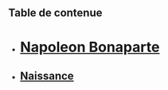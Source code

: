 Table de contenue
-----------------------------------------


+ # [Napoleon Bonaparte](https://github.com/MZMada/TD-IUT/wiki/Napoleon-Ier)
- ## [Naissance](https://github.com/MZMada/TD-IUT/wiki/Naissance)



